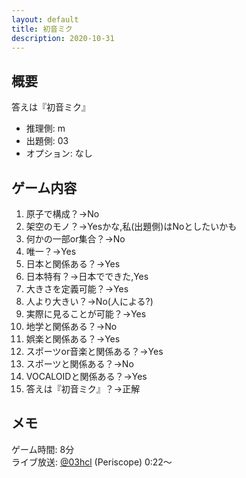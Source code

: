 ```yaml
---
layout: default
title: 初音ミク
description: 2020-10-31
---
```


## 概要

答えは『初音ミク』

- 推理側: m
- 出題側: 03
- オプション: なし

## ゲーム内容

1. 原子で構成？→No
2. 架空のモノ？→Yesかな,私(出題側)はNoとしたいかも
3. 何かの一部or集合？→No
4. 唯一？→Yes
5. 日本と関係ある？→Yes
6. 日本特有？→日本でできた,Yes
7. 大きさを定義可能？→Yes
8. 人より大きい？→No(人による?)
9. 実際に見ることが可能？→Yes
10. 地学と関係ある？→No
11. 娯楽と関係ある？→Yes
12. スポーツor音楽と関係ある？→Yes
13. スポーツと関係ある？→No
14. VOCALOIDと関係ある？→Yes
15. 答えは『初音ミク』？→正解

## メモ

ゲーム時間: 8分  
ライブ放送: [@03hcl](https://www.periscope.tv/03hcl/1ypJdwZjMzqGW?t=22s) (Periscope) 0:22～

